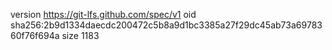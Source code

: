 version https://git-lfs.github.com/spec/v1
oid sha256:2b9d1334daecdc200472c5b8a9d1bc3385a27f29dc45ab73a6978360f76f694a
size 1183
